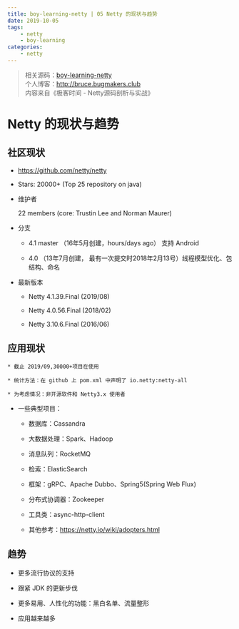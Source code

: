```yaml
---
title: boy-learning-netty | 05 Netty 的现状与趋势
date: 2019-10-05
tags: 
    - netty
    - boy-learning
categories: 
    - netty
---
```

<!--more-->
> 相关源码：[boy-learning-netty](https://github.com/BruceOuyang/boy-learning-netty)   
> 个人博客：http://bruce.bugmakers.club  
> 内容来自《极客时间 - Netty源码剖析与实战》

# Netty 的现状与趋势

## 社区现状

* https://github.com/netty/netty

* Stars: 20000+ (Top 25 repository on java)

* 维护者

    22 members (core: Trustin Lee and Norman Maurer)

* 分支

    * 4.1 master （16年5月创建，hours/days ago） 支持 Android
    
    * 4.0 （13年7月创建， 最有一次提交时2018年2月13号）线程模型优化、包结构、命名

* 最新版本

    * Netty 4.1.39.Final (2019/08)
    
    * Netty 4.0.56.Final (2018/02)
    
    * Netty 3.10.6.Final (2016/06)
    
## 应用现状

    * 截止 2019/09,30000+项目在使用
    
    * 统计方法：在 github 上 pom.xml 中声明了 io.netty:netty-all
    
    * 为考虑情况：非开源软件和 Netty3.x 使用者
    
* 一些典型项目：

    * 数据库：Cassandra
    
    * 大数据处理：Spark、Hadoop
    
    * 消息队列：RocketMQ
    
    * 检索：ElasticSearch
    
    * 框架：gRPC、Apache Dubbo、Spring5(Spring Web Flux)
    
    * 分布式协调器：Zookeeper
    
    * 工具类：async-http-client
    
    * 其他参考：https://netty.io/wiki/adopters.html 
    
## 趋势

* 更多流行协议的支持

* 跟紧 JDK 的更新步伐

* 更多易用、人性化的功能：黑白名单、流量整形

* 应用越来越多